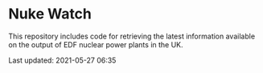 # Nuke Watch

This repository includes code for retrieving the latest information available on the output of EDF nuclear power plants in the UK.

Last updated: 2021-05-27 06:35